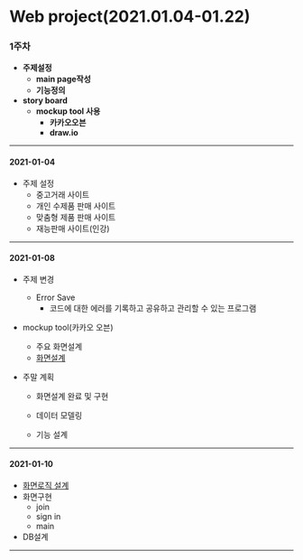 # Web project(2021.01.04-01.22)

### 1주차 

- **주제설정**
  - **main page작성**
  - **기능정의**
- **story board**
  - **mockup tool 사용**
    - **카카오오븐**
    - **draw.io**

----------------------------------------------------------

 #### 2021-01-04

* 주제 설정
  * 중고거래 사이트
  * 개인 수제품 판매 사이트
  * 맞춤형 제품 판매 사이트
  * 재능판매 사이트(인강)
  
-----

#### 2021-01-08

* 주제 변경 
  * Error Save
    * 코드에 대한 에러를 기록하고 공유하고 관리할 수 있는 프로그램
* mockup tool(카카오 오븐)
  * 주요 화면설계
  * [화면설계](https://ovenapp.io/project/nD4CsWSDegFXDef5gYYINtoiAWFvZ8Hk#UXTuW)

* 주말 계획
  * 화면설계 완료 및 구현
  
  * 데이터 모델링
  
  * 기능 설계
  
----

#### 2021-01-10

* [화면로직 설계](https://ovenapp.io/project/nD4CsWSDegFXDef5gYYINtoiAWFvZ8Hk#UXTuW)
* 화면구현
  * join
  * sign in
  * main
* DB설계
----

